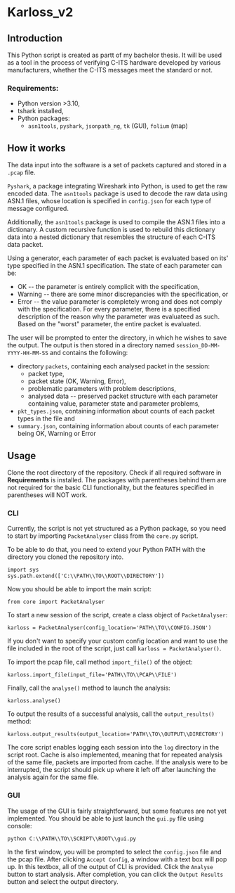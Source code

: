 # Karloss_v2

## Introduction
This Python script is created as partt of my bachelor thesis. It will be used as a tool in the process of verifying C-ITS hardware developed by various manufacturers, whether the C-ITS messages meet the standard or not.

### Requirements:
* Python version >3.10,
* tshark installed,
* Python packages:
  * `asn1tools`, `pyshark`, `jsonpath_ng`, `tk` (GUI), `folium` (map)

## How it works
The data input into the software is a set of packets captured and stored in a `.pcap` file.

`Pyshark`, a package integrating Wireshark into Python, is used to get the raw encoded data. The `asn1tools` package is used to decode the raw data using ASN.1 files, whose location is specified in `config.json` for each type of message configured.

Additionally, the `asn1tools` package is used to compile the ASN.1 files into a dictionary. A custom recursive function is used to rebuild this dictionary data into a nested dictionary that resembles the structure of each C-ITS data packet.

Using a generator, each parameter of each packet is evaluated based on its' type specified in the ASN.1 specification. The state of each parameter can be:
* OK -- the parameter is entirely complicit with the specification,
* Warning -- there are some minor discrepancies with the specification, or
* Error -- the value parameter is completely wrong and does not comply with the specification.
For every parameter, there is a specified description of the reason why the parameter was evaluateed as such. Based on the "worst" parameter, the entire packet is evaluated.

The user will be prompted to enter the directory, in which he wishes to save the output. The output is then stored in a directory named `session_DD-MM-YYYY-HH-MM-SS` and contains the following:
* directory `packets`, containing each analysed packet in the session:
  * packet type,
  * packet state (OK, Warning, Error),
  * problematic parameters with problem descriptions,
  * analysed data -- preserved packet structure with each parameter containing value, parameter state and parameter problems,
* `pkt_types.json`, containing information about counts of each packet types in the file and
* `summary.json`, containing information about counts of each parameter being OK, Warning or Error

## Usage
Clone the root directory of the repository. Check if all required software in __Requirements__ is installed. The packages with parentheses behind them are not required for the basic CLI functionality, but the features specified in parentheses will NOT work.

### CLI
Currently, the script is not yet structured as a Python package, so you need to start by importing `PacketAnalyser` class from the `core.py` script.

To be able to do that, you need to extend your Python PATH with the directory you cloned the repository into.
```
import sys
sys.path.extend(['C:\\PATH\\TO\\ROOT\\DIRECTORY'])
```

Now you should be able to import the main script:
```
from core import PacketAnalyser
```

To start a new session of the script, create a class object of `PacketAnalyser`:
```
karloss = PacketAnalyser(config_location='PATH\\TO\\CONFIG.JSON')
```
If you don't want to specify your custom config location and want to use the file included in the root of the script, just call `karloss = PacketAnalyser()`.

To import the pcap file, call method `import_file()` of the object:
```
karloss.import_file(input_file='PATH\\TO\\PCAP\\FILE')
```

Finally, call the `analyse()` method to launch the analysis:
```
karloss.analyse()
```

To output the results of a successful analysis, call the `output_results()` method:
```
karloss.output_results(output_location='PATH\\TO\\OUTPUT\\DIRECTORY')
```

The core script enables logging each session into the `log` directory in the script root. Cache is also implemented, meaning that for repeated analysis of the same file, packets are imported from cache. If the analysis were to be interrupted, the script should pick up where it left off after launching the analysis again for the same file.

### GUI
The usage of the GUI is fairly straightforward, but some features are not yet implemented. You should be able to just launch the `gui.py` file using console:
```
python C:\\PATH\\TO\\SCRIPT\\ROOT\\gui.py
```

In the first window, you will be prompted to select the `config.json` file and the pcap file. After clicking `Accept Config`, a window with a text box will pop up. In this textbox, all of the output of CLI is provided. Click the `Analyse` button to start analysis. After completion, you can click the `Output Results` button and select the output directory.
